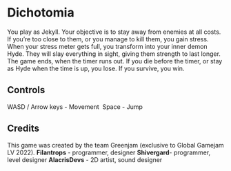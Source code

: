 # Dichotomia

You play as Jekyll. Your objective is to stay away from enemies at all costs. If you’re too close to them, or you manage to kill them, you gain stress. When your stress meter gets full, you transform into your inner demon Hyde. They will slay everything in sight, giving them strength to last longer.  The game ends, when the timer runs out. If you die before the timer, or stay as Hyde when the time is up, you lose. If you survive, you win.

Controls
--
WASD / Arrow keys - Movement 
Space - Jump

Credits
--
This game was created by the team Greenjam (exclusive to Global Gamejam LV 2022).
**Filantrops** - programmer, designer
**Shivergard**- programmer, level designer
**AlacrisDevs** - 2D artist, sound designer

